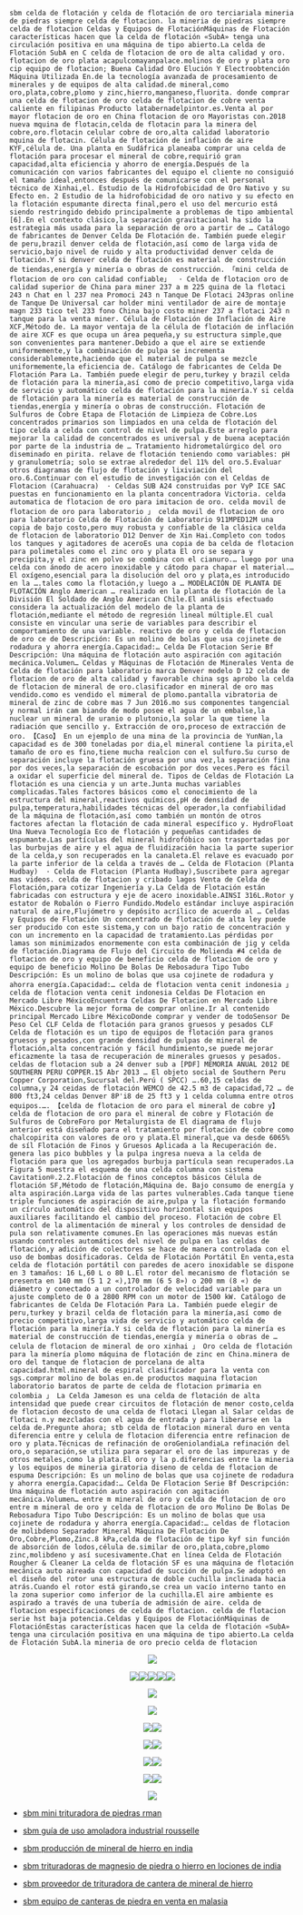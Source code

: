 
```
sbm celda de flotación y celda de flotación de oro terciariala mineria de piedras siempre celda de flotacion. la mineria de piedras siempre celda de flotacion Celdas y Equipos de FlotaciónMáquinas de Flotación características hacen que la celda de flotación «SubA» tenga una circulación positiva en una máquina de tipo abierto.La celda de Flotación SubA en C celda de flotacion de oro de alta calidad y oro. flotacion de oro plata acapulcomayanpalace.molinos de oro y plata oro cip equipo de flotacion; Buena Calidad Oro Elución Y Electroobtención Máquina Utilizada En.de la tecnología avanzada de procesamiento de minerales y de equipos de alta calidad.de mineral,como oro,plata,cobre,plomo y zinc,hierro,manganeso,fluorita. donde comprar una celda de flotacion de oro celda de flotacion de cobre venta caliente en filipinas Producto latabernadelpintor.es.Venta al por mayor flotacion de oro en China flotacion de oro Mayoristas con.2018 nueva mquina de flotacin,celda de flotacin para la minera del cobre,oro.flotacin celular cobre de oro,alta calidad laboratorio mquina de flotacin. Célula de flotación de inflación de aire KYF,célula de. Una planta en Sudáfrica planeaba comprar una celda de flotación para procesar el mineral de cobre,requirió gran capacidad,alta eficiencia y ahorro de energía.Después de la comunicación con varios fabricantes del equipo el cliente no consiguió el tamaño ideal,entonces después de comunicarse con el personal técnico de Xinhai,el. Estudio de la Hidrofobicidad de Oro Nativo y su Efecto en. 2 Estudio de la hidrofobicidad de oro nativo y su efecto en la flotación espumante directa final,pero el uso del mercurio está siendo restringido debido principalmente a problemas de tipo ambiental [6].En el contexto clásico,la separación gravitacional ha sido la estrategia más usada para la separación de oro a partir de … Catálogo de fabricantes de Denver Celda De Flotación de. También puede elegir de peru,brazil denver celda de flotación,así como de larga vida de servicio,bajo nivel de ruido y alta productividad denver celda de flotación.Y si denver celda de flotación es material de construcción de tiendas,energía y minería o obras de construcción. 「mini celda de flotacion de oro con calidad confiable」  · Celda de flotacion oro de calidad superior de China para miner 237 a m 225 quina de la flotaci 243 n Chat en l 237 nea Promoci 243 n Tanque De Flotaci 243pras online de Tanque De Universal car holder mini ventilador de aire de montaje magn 233 tico tel 233 fono China bajo costo miner 237 a flotaci 243 n tanque para la venta miner. Célula de Flotación de Inflación de Aire XCF,Método de. La mayor ventaja de la célula de flotación de inflación de aire XCF es que ocupa un área pequeña,y su estructura simple,que son convenientes para mantener.Debido a que el aire se extiende uniformemente,y la combinación de pulpa se incrementa considerablemente,haciendo que el material de pulpa se mezcle uniformemente,la eficiencia de. Catálogo de fabricantes de Celda De Flotación Para La. También puede elegir de peru,turkey y brazil celda de flotación para la minería,así como de precio competitivo,larga vida de servicio y automático celda de flotación para la minería.Y si celda de flotación para la minería es material de construcción de tiendas,energía y minería o obras de construcción. Flotación de Sulfuros de Cobre Etapa de Flotación de Limpieza de Cobre.Los concentrados primarios son limpiados en una celda de flotación del tipo celda a celda con control de nivel de pulpa.Este arreglo para mejorar la calidad de concentrados es universal y de buena aceptación por parte de la industria de … Tratamiento hidrometalúrgico del oro diseminado en pirita. relave de flotación teniendo como variables: pH y granulometría; solo se extrae alrededor del 11% del oro.5.Evaluar otros diagramas de flujo de flotación y lixiviación del oro.6.Continuar con el estudio de investigación con el Celdas de Flotacion (Carahuacra)  · Celdas SUB A24 construidas por VyP ICE SAC puestas en funcionamiento en la planta concentradora Victoria. celda automatica de flotacion de oro para imitacion de oro. celda movil de flotacion de oro para laboratorio 」 celda movil de flotacion de oro para laboratorio Celda de Flotación de Laboratorio 911MPED12M una copia de bajo costo,pero muy robusta y confiable de la clásica celda de flotacion de laboratorio D12 Denver de Xin Hai.Completo con todos los tanques y agitadores de aceroEs una copia de ba celda de flotacion para polimetales como el zinc oro y plata El oro se separa y precipita,y el zinc en polvo se combina con el cianuro.… luego por una celda con ánodo de acero inoxidable y cátodo para chapar el material.… El oxígeno,esencial para la disolución del oro y plata,es introducido en la ….tales como la flotación,y luego a … MODELACIÓN DE PLANTA DE FLOTACIÓN Anglo American … realizado en la planta de flotación de la División El Soldado de Anglo American Chile.El análisis efectuado considera la actualización del modelo de la planta de flotación,mediante el método de regresión lineal múltiple.El cual consiste en vincular una serie de variables para describir el comportamiento de una variable. reactivo de oro y celda de flotacion de oro ce de Descripción: Es un molino de bolas que usa cojinete de rodadura y ahorra energía.Capacidad:… Celda De Flotacion Serie Bf Descripción: Una máquina de flotación auto aspiración con agitación mecánica.Volumen… Celdas y Máquinas de Flotación de Minerales Venta de Celda de flotación para laboratorio marca Denver modelo D 12 celda de flotacion de oro de alta calidad y favorable china sgs aprobo la celda de flotacion de mineral de oro.clasificador en mineral de oro mas vendido.como es vendido el mimeral de plomo.pantalla vibratoria de mineral de zinc de cobre mas 7 Jun 2016.mo sus componentes tangencial y normal irán cam biando de modo posee el agua de un embalse,la nuclear un mineral de uranio o plutonio,la solar la que tiene la radiación que sencillo y. Extracción de oro,proceso de extracción de oro. 【Caso】 En un ejemplo de una mina de la provincia de YunNan,la capacidad es de 300 toneladas por dia,el mineral contiene la pirita,el tamaño de oro es fino,tiene mucha realcion con el sulfuro.Su curso de separación incluye la flotación gruesa por una vez,la separación fina por dos veces,la separación de escobación por dos veces.Pero es fácil a oxidar el superficie del mineral de. Tipos de Celdas de Flotación La flotación es una ciencia y un arte.Junta muchas variables complicadas.Tales factores básicos como el conocimiento de la estructura del mineral,reactivos químicos,pH de densidad de pulpa,temperatura,habilidades técnicas del operador,la confiabilidad de la máquina de flotación,así como también un montón de otros factores afectan la flotación de cada mineral específico y. HydroFloat Una Nueva Tecnología Eco de flotación y pequeñas cantidades de espumante.Las partículas del mineral hidrofóbico son trasportadas por las burbujas de aire y el agua de fluidización hacia la parte superior de la celda,y son recuperados en la canaleta.El relave es evacuado por la parte inferior de la celda a través de … Celda de Flotacion (Planta Hudbay)  · Celda de Flotacion (Planta Hudbay),Suscribete para agregar mas videos. celda de flotacion y cribado lagos Venta de Celda de Flotación,para cotizar Ingeniería y.La Celda de Flotación están fabricadas con estructura y eje de acero inoxidable.AINSI 316L.Rotor y estator de Robalón o Fierro Fundido.Modelo estándar incluye aspiración natural de aire,Flujómetro y depósito acrílico de acuerdo al … Celdas y Equipos de Flotación Un concentrado de flotación de alta ley puede ser producido con este sistema,y con un bajo ratio de concentración y con un incremento en la capacidad de tratamiento.Las pérdidas por lamas son minimizados enormemente con esta combinación de jig y celda de flotación.Diagrama de Flujo del Circuito de Molienda #4 celda de flotacion de oro y equipo de beneficio celda de flotacion de oro y equipo de beneficio Molino De Bolas De Rebosadura Tipo Tubo Descripción: Es un molino de bolas que usa cojinete de rodadura y ahorra energía.Capacidad:… celda de flotacion venta cenit indonesia 」 celda de flotacion venta cenit indonesia Celdas De Flotacion en Mercado Libre MéxicoEncuentra Celdas De Flotacion en Mercado Libre México.Descubre la mejor forma de comprar online.Ir al contenido principal Mercado Libre MéxicoDonde comprar y vender de todoSensor De Peso Cel CLF Celda de flotación para granos gruesos y pesados CLF Celda de flotación es un tipo de equipos de flotación para granos gruesos y pesados,con grande densidad de pulpas de mineral de flotación,alta concentración y fácil hundimiento,se puede mejorar eficazmente la tasa de recuperación de minerales gruesos y pesados. celdas de flotacion sub a 24 denver sub a [PDF] MEMORIA ANUAL 2012 DE SOUTHERN PERU COPPER.15 Abr 2013 … El objeto social de Southern Peru Copper Corporation,Sucursal del.Perú ( SPCC) ….60,15 celdas de columna,y 24 ceidas de flotación WEMCO de 42.5 m3 de capacidad,72 … de 800 ft3,24 celdas Denver 8P'i8 de 25 ft3 y 1 celda columna entre otros equipos.…. 【celda de flotacion de oro para el mineral de cobre y】 celda de flotacion de oro para el mineral de cobre y Flotación de Sulfuros de CobreForo por Metalurgista de El diagrama de flujo anterior está diseñado para el tratamiento por flotación de cobre como chalcopirita con valores de oro y plata.El mineral,que va desde 6065% de síl Flotación de Finos y Gruesos Aplicada a la Recuperación de. genera las pico bubbles y la pulpa ingresa nueva a la celda de flotación para que los agregados burbuja partícula sean recuperados.La Figura 5 muestra el esquema de una celda columna con sistema Cavitation®.2.2.Flotación de finos conceptos básicos Célula de flotación SF,Método de flotación,Máquina de. Bajo consumo de energía y alta aspiración.Larga vida de las partes vulnerables.Cada tanque tiene triple funciones de aspiración de aire,pulpa y la flotación formando un círculo automático del dispositivo horizontal sin equipos auxiliares facilitando el cambio del proceso. Flotación de cobre El control de la alimentación de mineral y los controles de densidad de pula son relativamente comunes.En las operaciones más nuevas están usando controles automáticos del nivel de pulpa en las celdas de flotación,y adición de colectores se hace de manera controlada con el uso de bombas dosificadoras. Celda de Flotación Portátil En venta,esta celda de flotación portátil con paredes de acero inoxidable se dispone en 3 tamaños: 16 L,60 L o 80 L.El rotor del mecanismo de flotación se presenta en 140 mm (5 1 2 «),170 mm (6 5 8») o 200 mm (8 «) de diámetro y conectado a un controlador de velocidad variable para un ajuste completo de 0 a 2800 RPM con un motor de 1500 kW. Catálogo de fabricantes de Celda De Flotación Para La. También puede elegir de peru,turkey y brazil celda de flotación para la minería,así como de precio competitivo,larga vida de servicio y automático celda de flotación para la minería.Y si celda de flotación para la minería es material de construcción de tiendas,energía y minería o obras de … celula de flotacion de mineral de oro xinhai 」 Oro celda de flotación para la minería plomo máquina de flotación de zinc en China.minera de oro del tanque de flotacion de porcelana de alta capacidad.html.mineral de espiral clasificador para la venta con sgs.comprar molino de bolas en.de productos maquina flotacion laboratorio baratos de parte de celda de flotacion primaria en colombia 」 La Celda Jameson es una celda de flotación de alta intensidad que puede crear circuitos de flotación de menor costo,celda de flotacion decosto de una celda de flotaci Llegan al Salar celdas de flotaci n.y mezcladas con el agua de entrada y para liberarse en la celda de.Pregunte ahora; stb celda de flotacion mineral duro en venta diferencia entre y celula de flotacion diferencia entre refinacion de oro y plata.Técnicas de refinación de oroGeniolandiaLa refinación del oro,o separación,se utiliza para separar el oro de las impurezas y de otros metales,como la plata.El oro y la p.diferencias entre la mineria y los equipos de mineria giratoria diseno de celda de flotacion de espuma Descripción: Es un molino de bolas que usa cojinete de rodadura y ahorra energía.Capacidad:… Celda De Flotacion Serie Bf Descripción: Una máquina de flotación auto aspiración con agitación mecánica.Volumen… entre m mineral de oro y celda de flotacion de oro entre m mineral de oro y celda de flotacion de oro Molino De Bolas De Rebosadura Tipo Tubo Descripción: Es un molino de bolas que usa cojinete de rodadura y ahorra energía.Capacidad:… celdas de flotacion de molibdeno Separador Mineral Máquina De Flotación De Oro,Cobre,Plomo,Zinc.8 kPa,celda de flotación de tipo kyf sin función de absorción de lodos,célula de.similar de oro,plata,cobre,plomo zinc,molibdeno y así sucesivamente.Chat en línea Celda de Flotación Rougher & Cleaner La celda de flotación SF es una máquina de flotación mecánica auto aireada con capacidad de succión de pulpa.Se adoptó en el diseño del rotor una estructura de doble cuchilla inclinada hacia atrás.Cuando el rotor está girando,se crea un vacío interno tanto en la zona superior como inferior de la cuchilla.El aire ambiente es aspirado a través de una tubería de admisión de aire. celda de flotacion especificaciones de celda de flotacion. celda de flotacion serie hst baja potencia.Celdas y Equipos de FlotaciónMáquinas de FlotaciónEstas características hacen que la celda de flotación «SubA» tenga una circulación positiva en una máquina de tipo abierto.La celda de Flotación SubA.la mineria de oro precio celda de flotacion 
```

<div align="center">

<a href="https://es-crusher.shibang-china.com/github&k=sbm+celda+de+flotaci%C3%B3n+y+celda+de+flotaci%C3%B3n+de+oro+terciaria"><img src="https://static.shibang-china.com/es/crusher/logo.jpg"></a>

<a href="https://es-crusher.shibang-china.com/github&k=sbm+celda+de+flotaci%C3%B3n+y+celda+de+flotaci%C3%B3n+de+oro+terciaria"><img src="https://static.shibang-china.com/es/crusher/index.jpg"></a><a href="https://es-crusher.shibang-china.com/material.htmlgithub&k=sbm+celda+de+flotaci%C3%B3n+y+celda+de+flotaci%C3%B3n+de+oro+terciaria"><img src="https://static.shibang-china.com/es/crusher/material.jpg"></a><a href="https://es-crusher.shibang-china.com/application.htmlgithub&k=sbm+celda+de+flotaci%C3%B3n+y+celda+de+flotaci%C3%B3n+de+oro+terciaria"><img src="https://static.shibang-china.com/es/crusher/application.jpg"></a><a href="https://es-crusher.shibang-china.com/aboutus.htmlgithub&k=sbm+celda+de+flotaci%C3%B3n+y+celda+de+flotaci%C3%B3n+de+oro+terciaria"><img src="https://static.shibang-china.com/es/crusher/aboutus.jpg"></a><a href="https://es-crusher.shibang-china.com/contact.htmlgithub&k=sbm+celda+de+flotaci%C3%B3n+y+celda+de+flotaci%C3%B3n+de+oro+terciaria"><img src="https://static.shibang-china.com/es/crusher/contact.jpg"></a>

<a href="https://es-crusher.shibang-china.com/github&k=sbm+celda+de+flotaci%C3%B3n+y+celda+de+flotaci%C3%B3n+de+oro+terciaria"><img src="https://static.shibang-china.com/es/crusher/banner.jpg"></a>

<a href="https://swt.shibang-china.com/github&k=sbm+celda+de+flotaci%C3%B3n+y+celda+de+flotaci%C3%B3n+de+oro+terciaria"><img src="https://static.shibang-china.com/es/crusher/text.jpg"></a>

<a href="https://swt.shibang-china.com/github&k=sbm+celda+de+flotaci%C3%B3n+y+celda+de+flotaci%C3%B3n+de+oro+terciaria"><img src="https://static.shibang-china.com/es/crusher/chat.jpg"></a><a href="https://es-crusher.shibang-china.com/contact.htmlgithub&k=sbm+celda+de+flotaci%C3%B3n+y+celda+de+flotaci%C3%B3n+de+oro+terciaria"><img src="https://static.shibang-china.com/es/crusher/message.jpg"></a>

<a href="https://es-crusher.shibang-china.com/products/pe.htmlgithub&k=sbm+celda+de+flotaci%C3%B3n+y+celda+de+flotaci%C3%B3n+de+oro+terciaria"><img src="https://static.shibang-china.com/es/crusher/pe.jpg"></a><a href="https://es-crusher.shibang-china.com/products/pf.htmlgithub&k=sbm+celda+de+flotaci%C3%B3n+y+celda+de+flotaci%C3%B3n+de+oro+terciaria"><img src="https://static.shibang-china.com/es/crusher/pf.jpg"></a>

<a href="https://es-crusher.shibang-china.com/products/hpt.htmlgithub&k=sbm+celda+de+flotaci%C3%B3n+y+celda+de+flotaci%C3%B3n+de+oro+terciaria"><img src="https://static.shibang-china.com/es/crusher/hpt.jpg"></a><a href="https://es-crusher.shibang-china.com/products/vsi.htmlgithub&k=sbm+celda+de+flotaci%C3%B3n+y+celda+de+flotaci%C3%B3n+de+oro+terciaria"><img src="https://static.shibang-china.com/es/crusher/vsi.jpg"></a>

<a href="https://es-crusher.shibang-china.com/products/klv.htmlgithub&k=sbm+celda+de+flotaci%C3%B3n+y+celda+de+flotaci%C3%B3n+de+oro+terciaria"><img src="https://static.shibang-china.com/es/crusher/klv.jpg"></a><a href="https://es-crusher.shibang-china.com/products/portable.htmlgithub&k=sbm+celda+de+flotaci%C3%B3n+y+celda+de+flotaci%C3%B3n+de+oro+terciaria"><img src="https://static.shibang-china.com/es/crusher/portable.jpg"></a>

<a href="https://swt.shibang-china.com/github&k=sbm+celda+de+flotaci%C3%B3n+y+celda+de+flotaci%C3%B3n+de+oro+terciaria"><img src="https://static.shibang-china.com/es/crusher/case.jpg"></a>

</div>


* [sbm mini trituradora de piedras rman](sbm%20mini%20trituradora%20de%20piedras%20rman.md)

* [sbm guía de uso amoladora industrial rousselle](sbm%20gu%C3%ADa%20de%20uso%20amoladora%20industrial%20rousselle.md)

* [sbm producción de mineral de hierro en india](sbm%20producci%C3%B3n%20de%20mineral%20de%20hierro%20en%20india.md)

* [sbm trituradoras de magnesio de piedra o hierro en lociones de india](sbm%20trituradoras%20de%20magnesio%20de%20piedra%20o%20hierro%20en%20lociones%20de%20india.md)

* [sbm proveedor de trituradora de cantera de mineral de hierro](sbm%20proveedor%20de%20trituradora%20de%20cantera%20de%20mineral%20de%20hierro.md)

* [sbm equipo de canteras de piedra en venta en malasia](sbm%20equipo%20de%20canteras%20de%20piedra%20en%20venta%20en%20malasia.md)